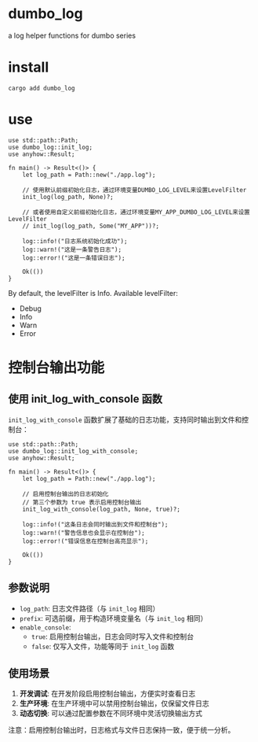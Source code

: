 # dumbo_log
a log helper functions for dumbo series

# install
```
cargo add dumbo_log
```

# use
```
use std::path::Path;
use dumbo_log::init_log; 
use anyhow::Result;

fn main() -> Result<()> {
    let log_path = Path::new("./app.log");
    
    // 使用默认前缀初始化日志，通过环境变量DUMBO_LOG_LEVEL来设置LevelFilter
    init_log(log_path, None)?;
    
    // 或者使用自定义前缀初始化日志，通过环境变量MY_APP_DUMBO_LOG_LEVEL来设置LevelFilter
    // init_log(log_path, Some("MY_APP"))?;
    
    log::info!("日志系统初始化成功");
    log::warn!("这是一条警告日志");
    log::error!("这是一条错误日志");
    
    Ok(())
}
```
By default, the levelFilter is Info.
Available levelFilter:
- Debug
- Info
- Warn
- Error

# 控制台输出功能

## 使用 init_log_with_console 函数

`init_log_with_console` 函数扩展了基础的日志功能，支持同时输出到文件和控制台：

```
use std::path::Path;
use dumbo_log::init_log_with_console; 
use anyhow::Result;

fn main() -> Result<()> {
    let log_path = Path::new("./app.log");
    
    // 启用控制台输出的日志初始化
    // 第三个参数为 true 表示启用控制台输出
    init_log_with_console(log_path, None, true)?;
    
    log::info!("这条日志会同时输出到文件和控制台");
    log::warn!("警告信息也会显示在控制台");
    log::error!("错误信息在控制台高亮显示");
    
    Ok(())
}
```

## 参数说明

- `log_path`: 日志文件路径（与 `init_log` 相同）
- `prefix`: 可选前缀，用于构造环境变量名（与 `init_log` 相同）
- `enable_console`: 
  - `true`: 启用控制台输出，日志会同时写入文件和控制台
  - `false`: 仅写入文件，功能等同于 `init_log` 函数

## 使用场景

1. **开发调试**: 在开发阶段启用控制台输出，方便实时查看日志
2. **生产环境**: 在生产环境中可以禁用控制台输出，仅保留文件日志
3. **动态切换**: 可以通过配置参数在不同环境中灵活切换输出方式

注意：启用控制台输出时，日志格式与文件日志保持一致，便于统一分析。